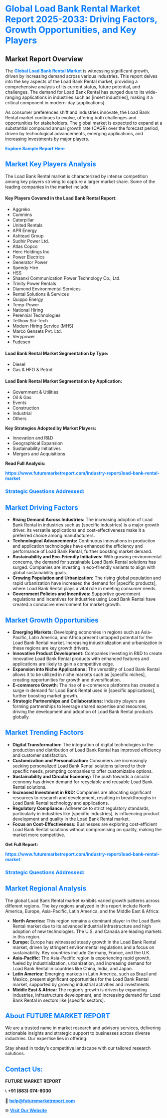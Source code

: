 <h1 style="color: #007BFF;">Global Load Bank Rental Market Report 2025-2033: Driving Factors, Growth Opportunities, and Key Players</h1>

<section id="overview">
<h2>Market Report Overview</h2>
<p>The <a href="https://www.futuremarketreport.com/industry-report/load-bank-rental-market" style="color: #007BFF; text-decoration: none;"><strong>Global Load Bank Rental Market</strong></a> is witnessing significant growth, driven by increasing demand across various industries. This report delves into the key aspects of the Load Bank Rental market, providing a comprehensive analysis of its current status, future potential, and challenges. The demand for Load Bank Rental has surged due to its wide-ranging applications in industries such as [insert industries], making it a critical component in modern-day [applications].</p>
<p>As consumer preferences shift and industries innovate, the Load Bank Rental market continues to evolve, offering both challenges and opportunities for stakeholders. The global market is expected to expand at a substantial compound annual growth rate (CAGR) over the forecast period, driven by technological advancements, emerging applications, and increasing investments by major players.</p>
</section>

<section id="overview">
<p><a href="https://www.futuremarketreport.com/request-sample/reportId=37843" style="color: #007BFF; text-decoration: none;"><strong>Explore Sample Report Here</strong></a></p>
</section>

<section id="key-players">
<h2 style="color: #007BFF;">Market Key Players Analysis</h2>
<p>The Load Bank Rental market is characterized by intense competition among key players striving to capture a larger market share. Some of the leading companies in the market include:</p>
<h4>Key Players Covered in the Load Bank Rental Report:</h4>
<ul><li>Aggreko</li><li>Cummins</li><li>Caterpillar</li><li>United Rentals</li><li>APR Energy</li><li>Ashtead Group</li><li>Sudhir Power Ltd.</li><li>Atlas Copco</li><li>Herc Holdings Inc</li><li>Power Electrics</li><li>Generator Power</li><li>Speedy Hire</li><li>HSS</li><li>Shaanxi Communication Power Technology Co., Ltd.</li><li>Trinity Power Rentals</li><li>Diamond Environmental Services</li><li>Rental Solutions &amp; Services</li><li>Quippo Energy</li><li>Temp-Power</li><li>National Hiring</li><li>Perennial Technologies</li><li>Tellhow Sci-Tech</li><li>Modern Hiring Service (MHS)</li><li>Marco Gensets Pvt. Ltd.</li><li>Verypower</li><li>Fudesen</li></ul>
<h4>Load Bank Rental Market Segmentation by Type:</h4>
<ul><li>Diesel</li><li>Gas &amp; HFO &amp; Petrol</li></ul>

<h4>Load Bank Rental Market Segmentation by Application:</h4>
<ul><li>Government &amp; Utilities</li><li>Oil &amp; Gas</li><li>Events</li><li>Construction</li><li>Industrial</li><li>Others</li></ul>
<p><strong>Key Strategies Adopted by Market Players:</strong></p>
<ul>
<li>Innovation and R&D</li>
<li>Geographical Expansion</li>
<li>Sustainability Initiatives</li>
<li>Mergers and Acquisitions</li>
</ul>
</section>

<section>
<p><strong>Read Full Analysis: </strong></p><a href="https://www.futuremarketreport.com/industry-report/load-bank-rental-market" style="color: #007BFF; text-decoration: none;"><strong>https://www.futuremarketreport.com/industry-report/load-bank-rental-market</strong></a>
<h3 style="color: #007BFF;">Strategic Questions Addressed:</h3>
</section>

<section id="driving-factors">
<h2 style="color: #007BFF;">Market Driving Factors</h2>
<ul>
<li><strong>Rising Demand Across Industries:</strong> The increasing adoption of Load Bank Rental in industries such as [specific industries] is a major growth driver. Its versatile applications and cost-effectiveness make it a preferred choice among manufacturers.</li>
<li><strong>Technological Advancements:</strong> Continuous innovations in production and application technologies have enhanced the efficiency and performance of Load Bank Rental, further boosting market demand.</li>
<li><strong>Sustainability and Eco-Friendly Initiatives:</strong> With growing environmental concerns, the demand for sustainable Load Bank Rental solutions has surged. Companies are investing in eco-friendly variants to align with global sustainability goals.</li>
<li><strong>Growing Population and Urbanization:</strong> The rising global population and rapid urbanization have increased the demand for [specific products], where Load Bank Rental plays a vital role in meeting consumer needs.</li>
<li><strong>Government Policies and Incentives:</strong> Supportive government regulations and incentives for industries using Load Bank Rental have created a conducive environment for market growth.</li>
</ul>
</section>

<section id="growth-opportunities">
<h2 style="color: #007BFF;">Market Growth Opportunities</h2>
<ul>
<li><strong>Emerging Markets:</strong> Developing economies in regions such as Asia-Pacific, Latin America, and Africa present untapped potential for the Load Bank Rental market. Increasing industrialization and urbanization in these regions are key growth drivers.</li>
<li><strong>Innovative Product Development:</strong> Companies investing in R&D to create innovative Load Bank Rental products with enhanced features and applications are likely to gain a competitive edge.</li>
<li><strong>Expansion into Niche Applications:</strong> The versatility of Load Bank Rental allows it to be utilized in niche markets such as [specific niches], creating opportunities for growth and diversification.</li>
<li><strong>E-commerce Growth:</strong> The rise of e-commerce platforms has created a surge in demand for Load Bank Rental used in [specific applications], further boosting market growth.</li>
<li><strong>Strategic Partnerships and Collaborations:</strong> Industry players are forming partnerships to leverage shared expertise and resources, driving the development and adoption of Load Bank Rental products globally.</li>
</ul>
</section>

<section id="trending-factors">
<h2 style="color: #007BFF;">Market Trending Factors</h2>
<ul>
<li><strong>Digital Transformation:</strong> The integration of digital technologies in the production and distribution of Load Bank Rental has improved efficiency and customer satisfaction.</li>
<li><strong>Customization and Personalization:</strong> Consumers are increasingly seeking personalized Load Bank Rental solutions tailored to their specific needs, prompting companies to offer customizable options.</li>
<li><strong>Sustainability and Circular Economy:</strong> The push towards a circular economy has driven demand for recyclable and reusable Load Bank Rental solutions.</li>
<li><strong>Increased Investment in R&D:</strong> Companies are allocating significant resources to research and development, resulting in breakthroughs in Load Bank Rental technology and applications.</li>
<li><strong>Regulatory Compliance:</strong> Adherence to strict regulatory standards, particularly in industries like [specific industries], is influencing product development and quality in the Load Bank Rental market.</li>
<li><strong>Focus on Cost-Effectiveness:</strong> Businesses are exploring cost-efficient Load Bank Rental solutions without compromising on quality, making the market more competitive.</li>
</ul>
</section>

<section>
<p><strong>Get Full Report: </strong></p><a href="https://www.futuremarketreport.com/industry-report/load-bank-rental-market" style="color: #007BFF; text-decoration: none;"><strong>https://www.futuremarketreport.com/industry-report/load-bank-rental-market</strong></a>
<h3 style="color: #007BFF;">Strategic Questions Addressed:</h3>
</section>


<section id="regional-analysis">
<h2 style="color: #007BFF;">Market Regional Analysis</h2>
<p>The global Load Bank Rental market exhibits varied growth patterns across different regions. The key regions analyzed in this report include North America, Europe, Asia-Pacific, Latin America, and the Middle East & Africa:</p>
<ul>
<li><strong>North America:</strong> This region remains a dominant player in the Load Bank Rental market due to its advanced industrial infrastructure and high adoption of new technologies. The U.S. and Canada are leading markets in this region.</li>
<li><strong>Europe:</strong> Europe has witnessed steady growth in the Load Bank Rental market, driven by stringent environmental regulations and a focus on sustainability. Key countries include Germany, France, and the U.K.</li>
<li><strong>Asia-Pacific:</strong> The Asia-Pacific region is experiencing rapid growth, fueled by industrialization, urbanization, and increasing demand for Load Bank Rental in countries like China, India, and Japan.</li>
<li><strong>Latin America:</strong> Emerging markets in Latin America, such as Brazil and Mexico, present significant opportunities for the Load Bank Rental market, supported by growing industrial activities and investments.</li>
<li><strong>Middle East & Africa:</strong> The region’s growth is driven by expanding industries, infrastructure development, and increasing demand for Load Bank Rental in sectors like [specific sectors].</li>
</ul>
</section>

<footer>
<h2 style="color: #007BFF;">About FUTURE MARKET REPORT</h2>
<p>We are a trusted name in market research and advisory services, delivering actionable insights and strategic support to businesses across diverse industries. Our expertise lies in offering:</p>

<p>Stay ahead in today’s competitive landscape with our tailored research solutions.</p>

<h2 style="color: #007BFF;">Contact Us:</h2>
<p><strong>FUTURE MARKET REPORT</strong></p>
<p>📞 <strong>+91 (883) 074-8030</strong></p>
<p>📧 <strong><a href="mailto:help@futuremarketreport.com" style="color: #007BFF;">help@futuremarketreport.com</a></strong></p>
<p>🌐 <strong><a href="https://www.futuremarketreport.com/" style="color: #007BFF;">Visit Our Website</a></strong></p>
</footer>